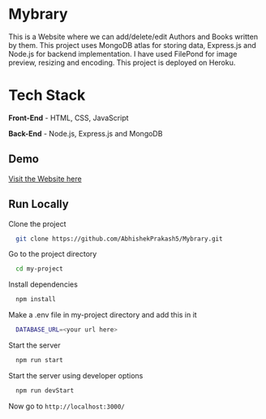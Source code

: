 
# Mybrary

This is a Website where we can add/delete/edit Authors and Books written by them.
This project uses MongoDB atlas for storing data, Express.js and Node.js for backend implementation. I have used FilePond for image preview, resizing and 
encoding. This project is deployed on Heroku.

# Tech Stack

**Front-End** - HTML, CSS, JavaScript

**Back-End** - Node.js, Express.js and MongoDB

## Demo

[Visit the Website here](https://mybrary-project-abhi.herokuapp.com/)

  
## Run Locally

Clone the project

```bash
  git clone https://github.com/AbhishekPrakash5/Mybrary.git
```

Go to the project directory

```bash
  cd my-project
```

Install dependencies

```bash
  npm install
```
Make a .env file in my-project directory and add this in it

```bash
  DATABASE_URL=<your url here>
```

Start the server

```bash
  npm run start
```
Start the server using developer options

```bash
  npm run devStart
```
Now go to `http://localhost:3000/`